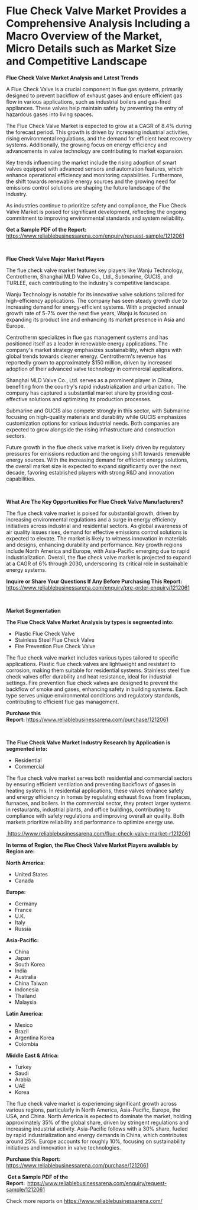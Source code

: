 <p><h1>Flue Check Valve Market Provides a Comprehensive Analysis Including a Macro Overview of the Market, Micro Details such as Market Size and Competitive Landscape</h1></p><p><strong>Flue Check Valve Market Analysis and Latest Trends</strong></p>
<p><p>A Flue Check Valve is a crucial component in flue gas systems, primarily designed to prevent backflow of exhaust gases and ensure efficient gas flow in various applications, such as industrial boilers and gas-fired appliances. These valves help maintain safety by preventing the entry of hazardous gases into living spaces.</p><p>The Flue Check Valve Market is expected to grow at a CAGR of 8.4% during the forecast period. This growth is driven by increasing industrial activities, rising environmental regulations, and the demand for efficient heat recovery systems. Additionally, the growing focus on energy efficiency and advancements in valve technology are contributing to market expansion. </p><p>Key trends influencing the market include the rising adoption of smart valves equipped with advanced sensors and automation features, which enhance operational efficiency and monitoring capabilities. Furthermore, the shift towards renewable energy sources and the growing need for emissions control solutions are shaping the future landscape of the industry. </p><p>As industries continue to prioritize safety and compliance, the Flue Check Valve Market is poised for significant development, reflecting the ongoing commitment to improving environmental standards and system reliability.</p></p>
<p><strong>Get a Sample PDF of the Report:&nbsp;</strong> <a href="https://www.reliablebusinessarena.com/enquiry/request-sample/1212061?utm_campaign=3506&utm_medium=2&utm_source=Github&utm_content=ia&utm_term=24032025&utm_id=flue-check-valve">https://www.reliablebusinessarena.com/enquiry/request-sample/1212061</a></p>
<p>&nbsp;</p>
<p><strong>Flue Check Valve Major Market Players</strong></p>
<p><p>The flue check valve market features key players like Wanju Technology, Centrotherm, Shanghai MLD Valve Co., Ltd., Submarine, GUCIS, and TURLEE, each contributing to the industry's competitive landscape.</p><p>Wanju Technology is notable for its innovative valve solutions tailored for high-efficiency applications. The company has seen steady growth due to increasing demand for energy-efficient systems. With a projected annual growth rate of 5-7% over the next five years, Wanju is focused on expanding its product line and enhancing its market presence in Asia and Europe.</p><p>Centrotherm specializes in flue gas management systems and has positioned itself as a leader in renewable energy applications. The company's market strategy emphasizes sustainability, which aligns with global trends towards cleaner energy. Centrotherm's revenue has reportedly grown to approximately $150 million, driven by increased adoption of their advanced valve technology in commercial applications.</p><p>Shanghai MLD Valve Co., Ltd. serves as a prominent player in China, benefiting from the country's rapid industrialization and urbanization. The company has captured a substantial market share by providing cost-effective solutions and optimizing its production processes. </p><p>Submarine and GUCIS also compete strongly in this sector, with Submarine focusing on high-quality materials and durability while GUCIS emphasizes customization options for various industrial needs. Both companies are expected to grow alongside the rising infrastructure and construction sectors.</p><p>Future growth in the flue check valve market is likely driven by regulatory pressures for emissions reduction and the ongoing shift towards renewable energy sources. With the increasing demand for efficient energy solutions, the overall market size is expected to expand significantly over the next decade, favoring established players with strong R&D and innovation capabilities.</p></p>
<p>&nbsp;</p>
<p><strong>What Are The Key Opportunities For Flue Check Valve Manufacturers?</strong></p>
<p><p>The flue check valve market is poised for substantial growth, driven by increasing environmental regulations and a surge in energy efficiency initiatives across industrial and residential sectors. As global awareness of air quality issues rises, demand for effective emissions control solutions is expected to elevate. The market is likely to witness innovation in materials and designs, enhancing durability and performance. Key growth regions include North America and Europe, with Asia-Pacific emerging due to rapid industrialization. Overall, the flue check valve market is projected to expand at a CAGR of 6% through 2030, underscoring its critical role in sustainable energy systems.</p></p>
<p><strong>Inquire or Share Your Questions If Any Before Purchasing This Report:</strong> <a href="https://www.reliablebusinessarena.com/enquiry/pre-order-enquiry/1212061?utm_campaign=3506&utm_medium=2&utm_source=Github&utm_content=ia&utm_term=24032025&utm_id=flue-check-valve">https://www.reliablebusinessarena.com/enquiry/pre-order-enquiry/1212061</a></p>
<p>&nbsp;</p>
<p><strong>Market Segmentation</strong></p>
<p><strong>The Flue Check Valve Market Analysis by types is segmented into:</strong></p>
<p><ul><li>Plastic Flue Check Valve</li><li>Stainless Steel Flue Check Valve</li><li>Fire Prevention Flue Check Valve</li></ul></p>
<p><p>The flue check valve market includes various types tailored to specific applications. Plastic flue check valves are lightweight and resistant to corrosion, making them suitable for residential systems. Stainless steel flue check valves offer durability and heat resistance, ideal for industrial settings. Fire prevention flue check valves are designed to prevent the backflow of smoke and gases, enhancing safety in building systems. Each type serves unique environmental conditions and regulatory standards, contributing to efficient flue gas management.</p></p>
<p><strong>Purchase this Report:&nbsp;</strong><a href="https://www.reliablebusinessarena.com/purchase/1212061?utm_campaign=3506&utm_medium=2&utm_source=Github&utm_content=ia&utm_term=24032025&utm_id=flue-check-valve">https://www.reliablebusinessarena.com/purchase/1212061</a></p>
<p>&nbsp;</p>
<p><strong>The Flue Check Valve Market Industry Research by Application is segmented into:</strong></p>
<p><ul><li>Residential</li><li>Commercial</li></ul></p>
<p><p>The flue check valve market serves both residential and commercial sectors by ensuring efficient ventilation and preventing backflows of gases in heating systems. In residential applications, these valves enhance safety and energy efficiency in homes by regulating exhaust flows from fireplaces, furnaces, and boilers. In the commercial sector, they protect larger systems in restaurants, industrial plants, and office buildings, contributing to compliance with safety regulations and improving overall air quality. Both markets prioritize reliability and performance to optimize energy use.</p></p>
<p><a href="https://www.reliablebusinessarena.com/flue-check-valve-market-r1212061?utm_campaign=3506&utm_medium=2&utm_source=Github&utm_content=ia&utm_term=24032025&utm_id=flue-check-valve">&nbsp;https://www.reliablebusinessarena.com/flue-check-valve-market-r1212061</a></p>
<p><strong>In terms of Region, the Flue Check Valve Market Players available by Region are:</strong></p>
<p>
    <p> <strong> North America: </strong>
        <ul>
            <li>United States</li>
            <li>Canada</li>
        </ul>
        </p> 
    <p> <strong> Europe: </strong>
        <ul>
            <li>Germany</li>
            <li>France</li>
            <li>U.K.</li>
            <li>Italy</li>
            <li>Russia</li>
        </ul>
        </p> 
    <p> <strong> Asia-Pacific: </strong>
        <ul>
            <li>China</li>
            <li>Japan</li>
            <li>South Korea</li>
            <li>India</li>
            <li>Australia</li>
            <li>China Taiwan</li>
            <li>Indonesia</li>
            <li>Thailand</li>
            <li>Malaysia</li>
        </ul>
        </p> 
    <p> <strong> Latin America: </strong>
        <ul>
            <li>Mexico</li>
            <li>Brazil</li>
            <li>Argentina Korea</li>
            <li>Colombia</li>
        </ul>
        </p> 
    <p> <strong> Middle East & Africa: </strong>
        <ul>
            <li>Turkey</li>
            <li>Saudi</li>
            <li>Arabia</li>
            <li>UAE</li>
            <li>Korea</li>
        </ul>
    </p>
    </p>
<p><p>The flue check valve market is experiencing significant growth across various regions, particularly in North America, Asia-Pacific, Europe, the USA, and China. North America is expected to dominate the market, holding approximately 35% of the global share, driven by stringent regulations and increasing industrial activity. Asia-Pacific follows with a 30% share, fueled by rapid industrialization and energy demands in China, which contributes around 25%. Europe accounts for roughly 10%, focusing on sustainability initiatives and innovation in valve technologies.</p></p>
<p><strong>Purchase this Report: </strong><a href="https://www.reliablebusinessarena.com/purchase/1212061?utm_campaign=3506&utm_medium=2&utm_source=Github&utm_content=ia&utm_term=24032025&utm_id=flue-check-valve">https://www.reliablebusinessarena.com/purchase/1212061</a></p>
<p>&nbsp;<strong>Get a Sample PDF of the Report:&nbsp;&nbsp;</strong><a href="https://www.reliablebusinessarena.com/enquiry/request-sample/1212061?utm_campaign=3506&utm_medium=2&utm_source=Github&utm_content=ia&utm_term=24032025&utm_id=flue-check-valve">https://www.reliablebusinessarena.com/enquiry/request-sample/1212061</a></p>
<p><strong></strong></p>
<p>Check more reports on <a href="https://www.reliablebusinessarena.com/?utm_campaign=3506&utm_medium=2&utm_source=Github&utm_content=ia&utm_term=24032025&utm_id=flue-check-valve">https://www.reliablebusinessarena.com/</a></p>